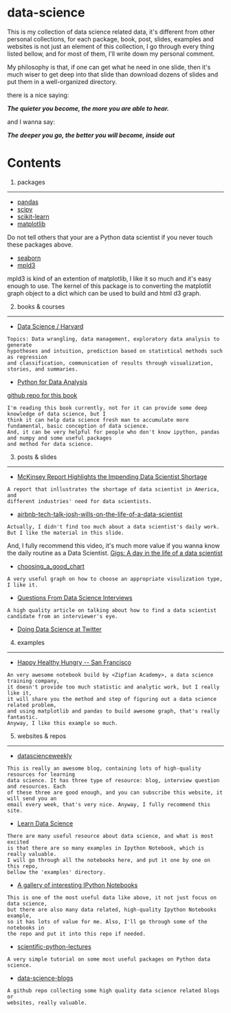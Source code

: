 # data-science
This is my collection of data science related data, it's different from other personal collections, for each package, book, post, slides, examples and websites is not just an element of this collection, I go through every thing listed bellow, and for most of them, I'll write down my personal comment.

My philosophy is that, if one can get what he need in one slide, then it's much wiser to get deep into that slide than download dozens of slides and put them in a well-organized directory.

there is a nice saying: 

***The quieter you become, the more you are able to hear.***

and I wanna say: 

***The deeper you go, the better you will become, inside out***




Contents
==

1. packages
---

- [pandas](pandas.pydata.org/)
- [scipy](www.scipy.org)
- [scikit-learn](scikit-learn.org)
- [matplotlib](matplotlib.org)

Do not tell others that your are a Python data scientist if you never touch these packages above.

- [seaborn](https://github.com/mwaskom/seaborn)
- [mpld3](http://mpld3.github.io/quickstart.html)

mpld3 is kind of an extention of matplotlib, I like it so much and it's easy enough to use. The kernel of this package is to converting the matplotlit graph object to a dict which can be used to build and html d3 graph.


2. books & courses
---

- [Data Science / Harvard](http://cs109.github.io/2014/pages/schedule.html)

```
Topics: Data wrangling, data management, exploratory data analysis to generate 
hypotheses and intuition, prediction based on statistical methods such as regression 
and classification, communication of results through visualization, stories, and summaries.
```

- [Python for Data Analysis](http://www.amazon.com/Python-Data-Analysis-Wrangling-IPython/dp/1449319793)

[github repo for this book](https://github.com/pydata/pydata-book)

```
I'm reading this book currently, not for it can provide some deep knowledge of data science, but I
think it can help data science fresh man to accumulate more fundamental, basic conception of data science.
And, it can be very helpful for people who don't know ipython, pandas and numpy and some useful packages
and method for data science.
```



3. posts & slides
---

- [McKinsey Report Highlights the Impending Data Scientist Shortage](http://blog.pivotal.io/pivotal/news-2/mckinsey-report-highlights-the-impending-data-scientist-shortage)

```
A report that inllustrates the shortage of data scientist in America, and 
different industries' need for data scientists.
```

- [airbnb-tech-talk-josh-wills-on-the-life-of-a-data-scientist](http://www.slideshare.net/naseemh/airbnb-tech-talk-josh-wills-on-the-life-of-a-data-scientist)

```
Actually, I didn't find too much about a data scientist's daily work. 
But I like the material in this slide.
```

And, I fully recommend this video, it's much more value if you wanna know the daily routine as a Data Scientist. [Gigs: A day in the life of a data scientist](https://www.youtube.com/watch?v=EaptTxhh6sM)

- [choosing_a_good_chart](http://extremepresentation.typepad.com/blog/files/choosing_a_good_chart.pdf)

```
A very useful graph on how to choose an appropriate visulization type, I like it.
```

- [Questions From Data Science Interviews](http://blog.udacity.com/2015/04/data-science-interview-questions.html)

```
A high quality article on talking about how to find a data scientist candidate from an interviewer's eye.
```

- [Doing Data Science at Twitter](https://medium.com/@rchang/my-two-year-journey-as-a-data-scientist-at-twitter-f0c13298aee6)



4. examples
---

- [Happy Healthy Hungry -- San Francisco](http://nbviewer.ipython.org/github/Jay-Oh-eN/happy-healthy-hungry/blob/master/h3.ipynb)

```
An very awesome notebook build by <Zipfian Academy>, a data science training company, 
it doesn't provide too much statistic and analytic work, but I really like it, 
it will share you the method and step of figuring out a data science related problem, 
and using matplotlib and pandas to build awesome graph, that's really fantastic. 
Anyway, I like this example so much. 
```


5. websites & repos
---

- [datascienceweekly](http://www.datascienceweekly.org/)

```
This is really an awesome blog, containing lots of high-quality resources for learning
data science. It has three type of resource: blog, interview question and resources. Each
of these three are good enough, and you can subscribe this website, it will send you an 
email every week, that's very nice. Anyway, I fully recommend this site.
```


- [Learn Data Science](http://nborwankar.github.io/LearnDataScience/)

```
There are many useful resource about data science, and what is most excited 
is that there are so many examples in Ipython Notebook, which is really valuable.
I will go through all the notebooks here, and put it one by one on this repo, 
bellow the 'examples' directory.
```
- [A gallery of interesting IPython Notebooks](https://github.com/ipython/ipython/wiki/A-gallery-of-interesting-IPython-Notebooks)

```
This is one of the most useful data like above, it not just focus on data science, 
but there are also many data related, high-quality Ipython Notebooks example,
so it has lots of value for me. Also, I'll go through some of the notebooks in 
the repo and put it into this repo if needed.
```

- [scientific-python-lectures](https://github.com/jrjohansson/scientific-python-lectures)

```
A very simple tutorial on some most useful packages on Python data science.
```

- [data-science-blogs](https://github.com/rushter/data-science-blogs)

```
A github repo collecting some high quality data science related blogs or
websites, really valuable.
```


